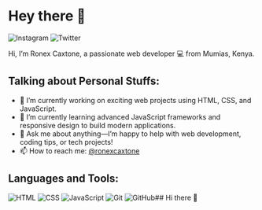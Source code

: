 # Hey there 👋

![Instagram](https://img.shields.io/badge/Instagram-Follow%20Me-E4405F?logo=instagram&style=social) ![Twitter](https://img.shields.io/badge/Twitter-Follow%20Me-1DA1F2?logo=twitter&style=social)

Hi, I’m Ronex Caxtone, a passionate web developer 💻 from Mumias, Kenya.

## Talking about Personal Stuffs:

- 🌱 I’m currently working on exciting web projects using HTML, CSS, and JavaScript.
- 🌿 I’m currently learning advanced JavaScript frameworks and responsive design to build modern applications.
- 💬 Ask me about anything—I’m happy to help with web development, coding tips, or tech projects!
- 📫 How to reach me: [@ronexcaxtone](mailto:ronexcaxtone5@gmail.com)

## Languages and Tools:

![HTML](https://img.shields.io/badge/HTML5-E34F26?style=for-the-badge&logo=html5&logoColor=white)
![CSS](https://img.shields.io/badge/CSS3-1572B6?style=for-the-badge&logo=css3&logoColor=white)
![JavaScript](https://img.shields.io/badge/JavaScript-F7DF1E?style=for-the-badge&logo=javascript&logoColor=black)
![Git](https://img.shields.io/badge/Git-F05032?style=for-the-badge&logo=git&logoColor=white)
![GitHub](https://img.shields.io/badge/GitHub-100000?style=for-the-badge&logo=github&logoColor=white)## Hi there 👋

<!--
**Ronex-lab/Ronex-lab** is a ✨ _special_ ✨ repository because its `README.md` (this file) appears on your GitHub profile.

Here are some ideas to get you started:

- 🔭 I’m currently working on ...
- 🌱 I’m currently learning ...
- 👯 I’m looking to collaborate on ...
- 🤔 I’m looking for help with ...
- 💬 Ask me about ...
- 📫 How to reach me: ...
- 😄 Pronouns: ...
- ⚡ Fun fact: ...
-->
